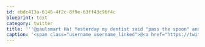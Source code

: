 ```yaml
---
id: ebdc413a-6146-4f2c-8f9e-63ff43c96f4c
blueprint: text
category: twitter
title: '''@paulsmart Ha! Yesterday my dentist said "pass the spoon" and it was this thing with pointy bits at both ends.  NOT spoon-like at ALL!'
caption: '<span class="username username_linked">@<a href="https://twitter.com/paulsmart" title="Paul Smart">paulsmart</a></span> Ha! Yesterday my dentist said "pass the spoon" and it was this thing with pointy bits at both ends.  NOT spoon-like at ALL!'
---
```

